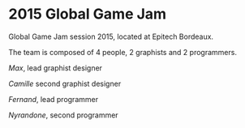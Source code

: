 # 2015 Global Game Jam
Global Game Jam session 2015, located at Epitech Bordeaux.

The team is composed of 4 people, 2 graphists and 2 programmers.


*Max*, lead graphist designer


*Camille* second graphist designer


*Fernand*, lead programmer


*Nyrandone*, second programmer
